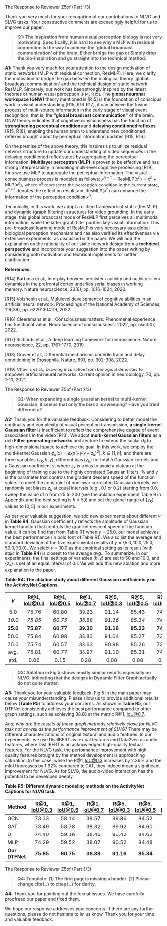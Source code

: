 The Response to Reviewer Z5of (Part 1/3)

Thank you very much for your recognition of our contributions to NLVG and SLVG tasks. Your constructive comments are exceedingly helpful for us to improve our paper. 

> **Q1: The inspiration from human visual perception biology is not very motivating. Specifically, it is hard to see why a MLP with residual connection is the way to achieve the 'global broadcast communication' of the brain. Either bridge the gap or Simply drop the bio-inspiration and go straight into the technical method.**

**A1:**
Thank you very much for your attention to the design motivation of static networks (MLP with residual connection, ResMLP). Here, we clarify the motivation to bridge the gap between the biological theory 'global broadcast communication' and the technical design of static network ResMLP. 
Sincerely, our work has been strongly inspired by the latest theories of human visual perception [R14, R15]. The **global neuronal workspace (GNW)** theory mentioned in [R15] is the foundation of conscious work in visual understanding [R15, R16, R17], it can achieve the fusion process of multi-source information in the early stage of visual event recognition, that is, the **"global broadcast communication"** of the brain. GNW theory indicates that cognitive consciousness has the function of **strengthening perceptual conditions** and **delaying conditioned reflexes** [R15, R18], enabling the human brain to understand new conditioned reflexes brought about by perceptual information updates [R15, R16].

On the premise of the above theory, this inspires us to utilize residual network structure to update our understanding of video sequences in the delaying conditioned reflex states by aggregating the perceptual information. **Multilayer perceptron (MLP)** is proven to be effective and has strong interpretability in modeling multi-level cognitive processing [R19], thus we use MLP to aggregate the perceptual information. The visual consciousness process is modeled as follows: $x^{n+1} = \text{ResMLP}(x^n) = x^n+\text{MLP}(x^n),$ where $x^n$ represents the perception condition in the current state, $x^{n+1}$ denotes the reflection result, and $\text{ResMLP}(x^n)$ can enhance the information of the perception condition $x^n$.

Technically, in this work, we adopt a unified framework of static (ResMLP) and dynamic (graph filtering) structures for video grounding. In the early stage, this global broadcast mode of ResMLP first perceives all multimodal information, while the latter graph filter purifies key visual information. 
This pre-broadcast learning mode of ResMLP is very necessary as a global biological perception mechanism and has also verified its effectiveness via extensive experiments, as discussed in the paper. We will add the explanation on the rationality of our static network design from a **technical perspective** and incorporate your suggestion into the paper writing by considering both motivation and technical implements for better clarification. 

**References:**

[R14] Barbosa et al., Interplay between persistent activity and activity-silent dynamics in the prefrontal cortex underlies serial biases in working memory. Nature neuroscience, 23(8), pp. 1016-1024, 2020. 

[R15] Volzhenin et al., Multilevel development of cognitive abilities in an artificial neural network. Proceedings of the National Academy of Sciences, 119(39), pp. e2201304119, 2022.

[R16] Cleeremans et al., Consciousness matters: Phenomenal experience has functional value. Neuroscience of consciousness. 2022, pp. niac007, 2022.

[R17] Richards et al., A deep learning framework for neuroscience. Nature neuroscience, 22, pp. 1761-1770, 2019.

[R18] Grover et al., Differential mechanisms underlie trace and delay conditioning in Drosophila. Nature, 603, pp. 302-308, 2022. 

[R19] Chavlis et al., Drawing inspiration from biological dendrites to empower artificial neural networks. Current opinion in neurobiology. 70, pp. 1-10, 2021. 


The Response to Reviewer Z5of (Part 2/3)

> **Q2: When expanding a single gaussian kernel to multi-kernel Gaussian, it seems that only the bias z is sweeping? Have you tried different $\gamma$?**

**A2:** Thank you for the valuable feedback. 
Considering to better model the continuity and complexity of visual perception transmission, **a single-kernel Gaussian filter** is insufficient to reflect the comprehensive degree of event associations in the video [R13]. We adopt **multi-kernel Gaussian filters** as a rich **Filter-generating-networks** architecture to extend the scalar $d_{ij}$ to high-dimensional space to achieve the goal. 
In this work, we employ the multi-kernel Gaussian $\phi_k(x)=exp(-\gamma(x-z_k)^2),  k \in [1, h]$, and there are three variables ($z_k,h,\gamma$): different bias $\{z_k\}$ for total $h$ Gaussian kernels and a Gaussian coefficient $\gamma$, where $z_k$ is a bias to avoid a plateau at the beginning of training due to the highly correlated Gaussian filters. 
% and $\gamma$ is the parameter that controls the gradient descent speed of the function value. 
To meet the constraint of nonlinear correlated Gaussian kernels, we randomly set biases $z_k$ at equal intervals (e.g., 0.1 or 0.2) starting from 0.0, sweep the value of $h$ from 25 to 200 (see the ablation experiment Table 9 in Appendix and the best setting is $h=50$) and set the global range of $\{z_k\}$ values to $[0, 5]$ in our experiments.

As per your valuable suggestion, we add new experiments about different $\gamma$ in **Table R4**. Gaussian coefficient $\gamma$ reflects the amplitude of Gaussian kernel function that controls the gradient descent speed of the function value.
It can be find that from Table R1, when $\gamma=25.0$, our model achieves the best performance (in bold font of Table R1). We also list the average and standard deviation of the five experimental results of $\gamma=\{5.0, 10.0, 25.0, 50.0, 70.0\}$. 
We select $\gamma=10.0$ as the empirical setting as its result (with *italic* in **Table R4**) is closest to the average *avg.*. To summarize, in our experiments, the final settings of variables  ($h,\gamma$) are set to 50 and 10.0, and $\{z_k\}$ is set at an equal interval of 0.1. 
We will add this new ablation and more explanation to the paper.


**Table R4: The ablation study about different Gaussian coefficients $\gamma$ on the ActivityNet Captions.**

|$\gamma$ | R@1, IoU@0.3 | R@1, IoU@0.5 | R@1, IoU@0.7  |  R@5, IoU@0.3 | R@5, IoU@0.5  | R@5, IoU@0.7 | mIoU  |
| :----------: | :----------: | :----------: | :----------: | :----------: | :----------: | :----------: | :----------: |
|  5.0 | 75.76  | 60.80 | 39.23 | 91.14 | 85.43 | 74.33 | 55.51 | 
| *10.0* | *75.85*  | *60.75* | *38.88* | *91.16* | *85.34* | *74.01* | *55.47* |
| **25.0** | **75.87**  | **60.77** | **39.30** | **91.16** | **85.23** | **74.06** | **55.52** | 
| 50.0 | 75.84  | 60.98 | 38.83 | 91.04 | 85.27 | 73.98 | 55.51 |
| 75.0 | 75.74  | 60.57 | 38.63 | 90.98 | 85.26 | 73.86 | 55.29 |
| avg. | 75.81  | 60.77 | 38.97 | 91.10 | 85.31 | 74.05 | 55.46 |
| std. | 0.06   |  0.15 |  0.28 | 0.08  |  0.08 | 0.17  | 0.10 | 


> **Q3: Ablation in Fig 5 shows mostly similar results especially on NLVG, indicating that the designs in Dynamic Filter Graph actually do not quite matter.**

**A3:**
Thank you for your valuable feedback. Fig 5 in the main paper may cause your misunderstanding. Please allow us to provide additional results below (**Table R5**) to address your concerns. 
As shown in **Table R5**, our DTFNet consistently achieves the best performance compared to other graph settings, such as achieving 38.88 at the metric R@1, IoU@0.7. 

*And, why are the results of these graph methods relatively close for NLVG task not as well as the performance improvement of SLVG?*
There may be different characterizations of original textural and audio features. 
In our experiments, we use DistilBERT as textual features and Data2vec as audio features, where DistilBERT is an acknowledged high-quality textual features. 
For the NLVG task, the performance improvement with high-quality features brought by the method development is approaching saturation.
In this case, while the R@1, IoU@0.3 increases by 2.36% and the mIoU increases by 1.92% compared to GAT, they indeed mean a significant improvement for NLVG. 
As for SLVG, the audio-video interaction has the potential to be developed deeply. 

**Table R5: Different dynamic modeling methods on the ActivityNet Captions for NLVG task.**

|Method | R@1, IoU@0.3 | R@1, IoU@0.5 | R@1, IoU@0.7  |  R@5, IoU@0.3 | R@5, IoU@0.5  | R@5, IoU@0.7 | mIoU  |
| :---------- | :----------: | :----------: | :----------: | :----------: | :----------: | :----------: | :----------: |
| GCN | 73.33  | 58.14 | 38.57 | 89.86 | 84.52 | 73.22 | 53.53 |
| GAT | 73.49  | 58.78 | 38.32 | 89.92 | 84.60 | 72.21 | 53.55 |
| D   | 74.40  | 59.16 | 38.46 | 90.42 | 84.62 | 73.26 | 54.06 |
| MLP | 74.29  | 59.52 | 38.07 | 90.52 | 84.48 | 72.88 | 54.12 |
| **Our DTFNet** | **75.85**  | **60.75** | **38.88** | **91.16** | **85.34** | **74.01** | **55.47** |



The Response to Reviewer Z5of (Part 3/3)

> **Q4: Template: (1) The first page is missing a header. (2) Please change  cite{..} to citep{..} for clarity.**

**A4:**
Thank you for pointing out the format issues. We have carefully proofread our paper and fixed them. 

We hope our response addresses your concerns. If there are any further questions, please do not hesitate to let us know. Thank you for your time and valuable feedback. 






